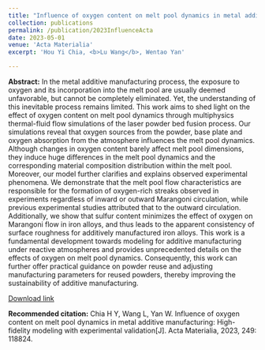 ```yaml
---
title: "Influence of oxygen content on melt pool dynamics in metal additive manufacturing: High-fidelity modeling with experimental validation"
collection: publications
permalink: /publication/2023InfluenceActa
date: 2023-05-01
venue: 'Acta Materialia'
excerpt: 'Hou Yi Chia, <b>Lu Wang</b>, Wentao Yan'

---
```

<b>Abstract:</b>
In the metal additive manufacturing process, the exposure to oxygen and its incorporation into the melt pool are usually deemed unfavorable, but cannot be completely eliminated. Yet, the understanding of this inevitable process remains limited. This work aims to shed light on the effect of oxygen content on melt pool dynamics through multiphysics thermal-fluid flow simulations of the laser powder bed fusion process. Our simulations reveal that oxygen sources from the powder, base plate and oxygen absorption from the atmosphere influences the melt pool dynamics. Although changes in oxygen content barely affect melt pool dimensions, they induce huge differences in the melt pool dynamics and the corresponding material composition distribution within the melt pool. Moreover, our model further clarifies and explains observed experimental phenomena. We demonstrate that the melt pool flow characteristics are responsible for the formation of oxygen-rich streaks observed in experiments regardless of inward or outward Marangoni circulation, while previous experimental studies attributed that to the outward circulation. Additionally, we show that sulfur content minimizes the effect of oxygen on Marangoni flow in iron alloys, and thus leads to the apparent consistency of surface roughness for additively manufactured iron alloys. This work is a fundamental development towards modeling for additive manufacturing under reactive atmospheres and provides unprecedented details on the effects of oxygen on melt pool dynamics. Consequently, this work can further offer practical guidance on powder reuse and adjusting manufacturing parameters for reused powders, thereby improving the sustainability of additive manufacturing.

[Download link](https://doi.org/10.1016/j.actamat.2023.118824)

<b>Recommended citation:</b>
Chia H Y, Wang L, Yan W. Influence of oxygen content on melt pool dynamics in metal additive manufacturing: High-fidelity modeling with experimental validation[J]. Acta Materialia, 2023, 249: 118824.
